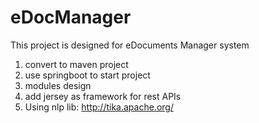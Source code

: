 # eDocManager
This project is designed for eDocuments Manager system
1. convert to maven project
2. use springboot to start project
3. modules design
4. add jersey as framework for rest APIs
5. Using nlp lib: http://tika.apache.org/